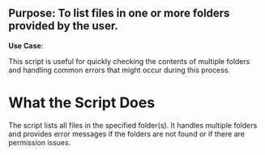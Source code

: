 ## Purpose: To list files in one or more folders provided by the user.

**Use Case**: 

This script is useful for quickly checking the contents of multiple folders and handling common errors that might occur during this process.

# **What the Script Does**
The script lists all files in the specified folder(s). It handles multiple folders and provides error messages if the folders are not found or if there are permission issues.